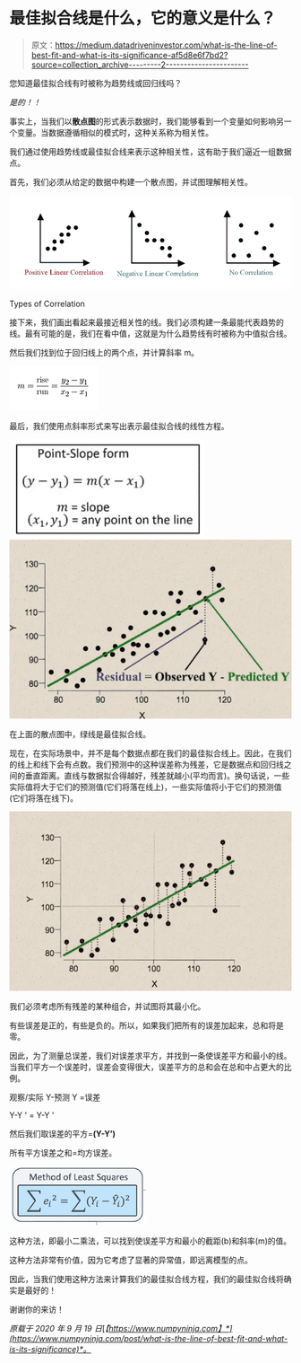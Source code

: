 # 最佳拟合线是什么，它的意义是什么？

> 原文：<https://medium.datadriveninvestor.com/what-is-the-line-of-best-fit-and-what-is-its-significance-af5d8e6f7bd2?source=collection_archive---------2----------------------->

您知道最佳拟合线有时被称为趋势线或回归线吗？

*是的！！*

事实上，当我们以**散点图**的形式表示数据时，我们能够看到一个变量如何影响另一个变量。当数据遵循相似的模式时，这种关系称为相关性。

我们通过使用趋势线或最佳拟合线来表示这种相关性，这有助于我们逼近一组数据点。

首先，我们必须从给定的数据中构建一个散点图，并试图理解相关性。

![](img/8cc9fbb175aa53f1f6cbd8c612628c21.png)

Types of Correlation

接下来，我们画出看起来最接近相关性的线。我们必须构建一条最能代表趋势的线。最有可能的是，我们在看中值，这就是为什么趋势线有时被称为中值拟合线。

然后我们找到位于回归线上的两个点，并计算斜率 m。

![](img/508965b82b412fd5c0e7ea58eaf4fdfd.png)

最后，我们使用点斜率形式来写出表示最佳拟合线的线性方程。

![](img/d1f2b01bdddfdbf270de45dcd1767863.png)![](img/653d7f6e221a4f9b3bc590b6ea842e81.png)

在上面的散点图中，绿线是最佳拟合线。

现在，在实际场景中，并不是每个数据点都在我们的最佳拟合线上。因此，在我们的线上和线下会有点数。我们预测中的这种误差称为残差，它是数据点和回归线之间的垂直距离。直线与数据拟合得越好，残差就越小(平均而言)。换句话说，一些实际值将大于它们的预测值(它们将落在线上)，一些实际值将小于它们的预测值(它们将落在线下)。

![](img/90383f37eaee27cba4250e075e92ba68.png)

我们必须考虑所有残差的某种组合，并试图将其最小化。

有些误差是正的，有些是负的。所以，如果我们把所有的误差加起来，总和将是零。

因此，为了测量总误差，我们对误差求平方，并找到一条使误差平方和最小的线。当我们平方一个误差时，误差会变得很大，误差平方的总和会在总和中占更大的比例。

观察/实际 Y-预测 Y =误差

Y-Y ' = Y-Y '

然后我们取误差的平方=**(Y-Y’)**

所有平方误差之和=均方误差。

![](img/18d0e025d4997b9adbcfe0ad5bf38708.png)

这种方法，即最小二乘法，可以找到使误差平方和最小的截距(b)和斜率(m)的值。

这种方法非常有价值，因为它考虑了显著的异常值，即远离模型的点。

因此，当我们使用这种方法来计算我们的最佳拟合线方程，我们的最佳拟合线将确实是最好的！

谢谢你的来访！

*原载于 2020 年 9 月 19 日*[*【https://www.numpyninja.com】*](https://www.numpyninja.com/post/what-is-the-line-of-best-fit-and-what-is-its-significance)*。*